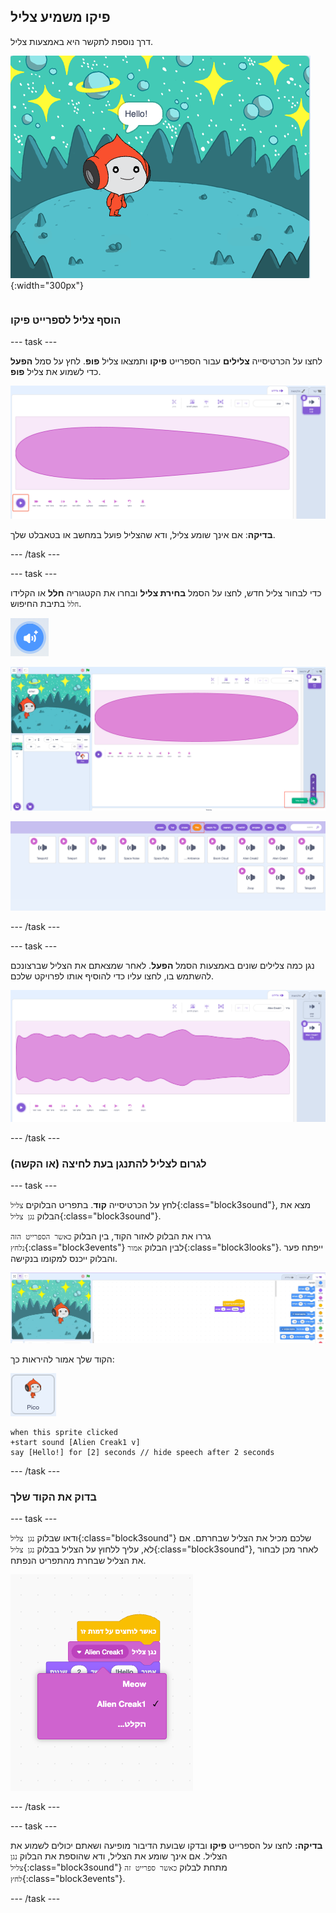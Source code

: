 ## פיקו משמיע צליל

<div style="display: flex; flex-wrap: wrap">
<div style="flex-basis: 200px; flex-grow: 1; margin-right: 15px;">
דרך נוספת לתקשר היא באמצעות צליל.
</div>
<div>

![ספרייט פיקו אומר "שלום!"](images/pico-step2.png){:width="300px"}

</div>
</div>

### הוסף צליל לספרייט פיקו

--- task ---

לחצו על הכרטיסייה **צלילים** עבור הספרייט **פיקו** ותמצאו צליל **פופ**. לחץ על סמל **הפעל** כדי לשמוע את צליל **פופ**.

![השמעת צליל הפופ בכרטיסייה צלילים.](images/pico-sound-play.png)

**בדיקה**: אם אינך שומע צליל, ודא שהצליל פועל במחשב או בטאבלט שלך.

--- /task ---

--- task ---

כדי לבחור צליל חדש, לחצו על הסמל **בחירת צליל** ובחרו את הקטגוריה **חלל** או הקלידו `חלל` בתיבת החיפוש.

![סמל 'בחר צליל'.](images/sound-button.png)

![עורךהסקראץ׳ כאשר האפשרות 'בחר צליל' מסומנת.](images/pico-choose-sound.png)

![קטגוריית 'החלל' בספריית הצלילים.](images/pico-space-category.png)

--- /task ---

--- task ---

נגן כמה צלילים שונים באמצעות הסמל **הפעל**. לאחר שמצאתם את הצליל שברצונכם להשתמש בו, לחצו עליו כדי להוסיף אותו לפרויקט שלכם.

![דוגמה לצליל (צליל Alien Creak1) המוצגת מתחת לצליל הפופ בכרטיסייה צלילים.](images/pico-inserted-sound.png)

--- /task ---

### לגרום לצליל להתנגן בעת לחיצה (או הקשה)

--- task ---

לחץ על הכרטיסייה **קוד**. בתפריט הבלוקים `צליל`{:class="block3sound"}, מצא את הבלוק `נגן צליל`{:class="block3sound"}.

גררו את הבלוק לאזור הקוד, בין הבלוק `כאשר הספרייט הזה נלחץ`{:class="block3events"} לבין הבלוק `אמור`{:class="block3looks"}. ייפתח פער והבלוק ייכנס למקומו בנקישה.

![בלוק 'נגן צליל' נוסף בין שני הבלוקים.](images/pico-insert-block.gif)

הקוד שלך אמור להיראות כך:

![הספרייט פיקו.](images/pico-sprite.png)

```blocks3
when this sprite clicked
+start sound [Alien Creak1 v] 
say [Hello!] for [2] seconds // hide speech after 2 seconds
```

--- /task ---

### בדוק את הקוד שלך

--- task ---

ודאו שבלוק `נגן צליל`{:class="block3sound"} שלכם מכיל את הצליל שבחרתם. אם לא, עליך ללחוץ על הצליל בבלוק `נגן צליל`{:class="block3sound"}, לאחר מכן לבחור את הצליל שבחרת מהתפריט הנפתח.

![לחיצה על צליל ה- Alien Creak1 בתפריט הנפתח בתוך בלוק 'נגן צליל'.](images/pico-sound-menu.png)

--- /task ---

--- task ---

**בדיקה:** לחצו על הספרייט **פיקו** ובדקו שבועת הדיבור מופיעה ושאתם יכולים לשמוע את הצליל. אם אינך שומע את הצליל, ודא שהוספת את הבלוק `נגן צליל`{:class="block3sound"} מתחת לבלוק `כאשר ספרייט זה לחץ`{:class="block3events"}.

--- /task ---

